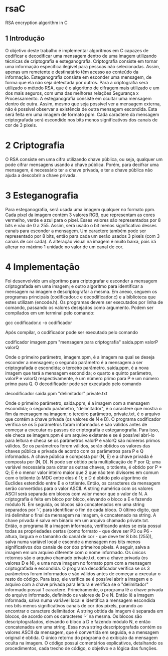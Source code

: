 # rsaC
RSA encryption algorithm in C

## 1 Introdução

  O objetivo deste trabalho é implementar algoritmos em C capazes de codificar e decodificar
uma mensagem dentro de uma imagem utilizando técnicas de criptografia e esteganografia.
  Criptografia consiste em tornar uma informação específica ilegível para pessoas não selecionadas.
Assim, apenas um remetente e destinatário têm acesso ao conteúdo da informação. Esteganografia
consiste em esconder uma mensagem, de forma que ela não seja detectada por outros.
  Para a criptografia será utilizado o método RSA, que é o algoritmo de cifragem mais utilizado
e um dos mais seguros, com uma das melhores relações Segurança x Processamento.
  A esteganografia consiste em ocultar uma mensagem dentro de outra. Assim, mesmo que seja
possível ver a mensagem externa, não é possível observar a existência de outra mensagem escondida.
Esta será feita em uma imagem de formato ppm. Cada caractere da mensagem criptografada será
escondido nos bits menos significativos dos canais de cor de 3 pixels.


# 2 Criptografia

  O RSA consiste em uma cifra utilizando chave pública, ou seja, qualquer um pode cifrar mensagens
usando a chave pública. Porém, para decifrar uma mensagem, é necessário ter a chave
privada, e ter a chave pública não ajuda a descobrir a chave privada.


# 3 Esteganografia

  Para esteganografia, será usada uma imagem qualquer no formato ppm. Cada pixel da imagem
contém 3 valores RGB, que representam as cores vermelho, verde e azul para o pixel. Esses valores
são representados por 8 bits e vão de 0 a 255. Assim, será usado o bit menos significativo desses
canais para esconder a mensagem. Um caractere também pode ser representado por 8 bits, então
para cada um serão usados 3 pixels (com 3 canais de cor cada). A alteração visual na imagem é
muito baixa, pois irá alterar no máximo 1 unidade no valor de um canal de cor.


# 4 Implementação

  Foi desenvolvido um algoritmo para criptografar e esconder a mensagem criptografada em uma
imagem; e outro algoritmo para identificar a mensagem na imagem e descriptografar a mesma.
Em anexo, seguem os programas principais (codificador.c e decodificador.c) e a biblioteca que estes
utilizam (encode.h). Os programas devem ser executados por linha de comando, passando os
valores desejados como argumento. Podem ser compilados em um terminal pelo comando:

gcc codificador.c -o codificador

  Após compilar, o codificador pode ser executado pelo comando
  
codificador imagem.ppm "mensagem para criptografia" saida.ppm valorP valorQ

  Onde o primeiro parâmetro, imagem.ppm, é a imagem na qual se deseja esconder a mensagem; o
segundo parâmetro é a mensagem a ser criptografada e escondida; o terceiro parâmetro, saida.ppm,
é a nova imagem que terá a mensagem escondida; o quarto e quinto parâmetro, valorP e valorQ
respectivamente, é um número primo para P e um número primo para Q.
  O decodificador pode ser executado pelo comando
  
decodificador saida.ppm "delimitador" private.txt

  Onde o primeiro parâmetro, saida.ppm, é a imagem com a mensagem escondida; o segundo
parâmetro, "delimitador", é o caractere que mostra o fim da mensagem na imagem; o terceiro
parâmetro, private.txt, é o arquivo que contém a chave privada (os valores de N e D).
  O programa codificador verifica se os 5 parâmetros foram informados e são válidos antes de
começar a executar os passos de criptografia e esteganografia. Para isso, ele checa se imagem.ppm
é um arquivo existente e se é possível abrí-lo para leitura e checa se os parâmetros valorP e valorQ
são números primos válidos. Se os parâmetros forem válidos, serão obtidos os valores das chaves
pública e privada de acordo com os parâmetros para P e Q informados. A chave pública é composta
por (N, E) e a chave privada é composta por (N, D). N pode ser obtido pela multiplicação de P
por Q; uma variável necessária para obter as outras chaves, o totiente, é obtido por P * Q; E é o
menor valor inteiro maior que 2 que não tem divisores em comum com o totiente (o MDC entre eles
é 1); e D é obtido pelo algoritmo de Euclides estendido entre E e o totiente. Então, os caracteres
da mensagem serão convertidos para o valor ASCII. A string numérica com os valores ASCII será
separada em blocos com valor menor que o valor de N. A criptografia é feita em bloco por bloco,
elevando o bloco a E e fazendo módulo N. Em seguida, os blocos são concatenados em uma string
separados por ’-’, para identificar o fim de cada bloco. O último dígito, que irá delimitar o final da
mensagem na imagem, é concatenado na string. A chave privada é salva em binário em um arquivo
chamado private.txt. Então, o programa lê a imagem informada, verificando antes se esta possui
todas as propriedades certas (como formato - que deve ser P3 ou P6 - altura, largura e o tamanho
do canal de cor - que deve ter 8 bits (255)), salva numa variável local e esconde a mensagem nos
bits menos significativos dos canais de cor dos primeiros pixels. A seguir, salva a imagem em um
arquivo diferente com o nome informado. Os únicos retornos são o arquivo chamado private.txt,
com a chave privada (os valores D e N), e uma nova imagem no formato ppm com a mensagem
criptografada e escondida.
  O programa decodificador verifica se os 3 parâmetros foram informados e são válidos antes
de começar a executar o resto do código. Para isso, ele verifica se é possível abrir a imagem e o
arquivo com a chave privada para leitura e verifica se o "delimitador" informado possui 1 caractere.
Primeiramente, o programa lê a chave privada do arquivo informado, definindo os valores de D e
N. Então lê a imagem informada, salva numa variável local e identifica a mensagem escondida nos
bits menos significativos canais de cor dos pixels, parando ao encontrar o caractere delimitador.
A string obtida da imagem é separada em blocos, de acordo com os caracteres ’-’ na mesma. Os
blocos são descriptografados, elevando o bloco a D e fazendo módulo N, e então concatenados
em uma string. Essa nova string descriptografada contém os valores ASCII da mensagem, que é
convertida em seguida, e a mensagem original é obtida. O único retorno do programa é a exibição
da mensagem oculta na imagem.
  O código possui comentários explicativos, detalhando os procedimentos, cada trecho de código,
o objetivo e a lógica das funções.
